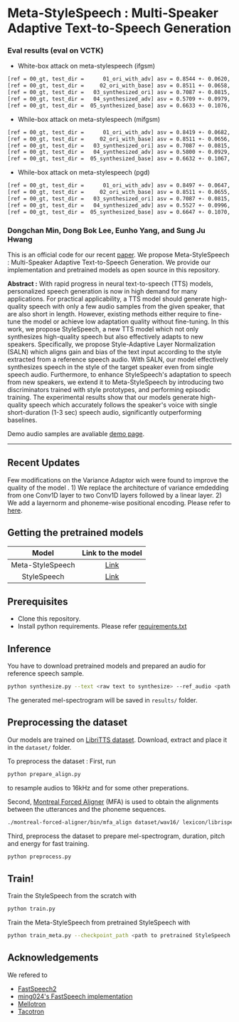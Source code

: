 # Meta-StyleSpeech : Multi-Speaker Adaptive Text-to-Speech Generation

### Eval results (eval on VCTK)

* White-box attack on meta-stylespeech (ifgsm)
```bash
[ref = 00_gt, test_dir =      01_ori_with_adv] asv = 0.8544 +- 0.0620, mos = 3.4652 += 0.1338                                                                                                               
[ref = 00_gt, test_dir =     02_ori_with_base] asv = 0.8511 +- 0.0658, mos = 3.4470 += 0.1270                                                                                                               
[ref = 00_gt, test_dir =   03_synthesized_ori] asv = 0.7087 +- 0.0815, mos = 3.2460 += 0.2281                                                                                                               
[ref = 00_gt, test_dir =   04_synthesized_adv] asv = 0.5709 +- 0.0979, mos = 3.0750 += 0.2342                                                                                                               
[ref = 00_gt, test_dir =  05_synthesized_base] asv = 0.6633 +- 0.1076, mos = 3.1587 += 0.2395                                                                                                               
```

* While-box attack on meta-stylespeech (mifgsm)
```bash
[ref = 00_gt, test_dir =      01_ori_with_adv] asv = 0.8419 +- 0.0682, mos = 3.4853 += 0.1234
[ref = 00_gt, test_dir =     02_ori_with_base] asv = 0.8511 +- 0.0656, mos = 3.4485 += 0.1279
[ref = 00_gt, test_dir =   03_synthesized_ori] asv = 0.7087 +- 0.0815, mos = 3.2460 += 0.2281
[ref = 00_gt, test_dir =   04_synthesized_adv] asv = 0.5800 +- 0.0929, mos = 3.1694 += 0.1922
[ref = 00_gt, test_dir =  05_synthesized_base] asv = 0.6632 +- 0.1067, mos = 3.1625 += 0.2361
```

* While-box attack on meta-stylespeech (pgd)
```bash
[ref = 00_gt, test_dir =      01_ori_with_adv] asv = 0.8497 +- 0.0647, mos = 3.5156 += 0.1316
[ref = 00_gt, test_dir =     02_ori_with_base] asv = 0.8511 +- 0.0655, mos = 3.4460 += 0.1237
[ref = 00_gt, test_dir =   03_synthesized_ori] asv = 0.7087 +- 0.0815, mos = 3.2460 += 0.2281
[ref = 00_gt, test_dir =   04_synthesized_adv] asv = 0.5527 +- 0.0996, mos = 3.0957 += 0.1932
[ref = 00_gt, test_dir =  05_synthesized_base] asv = 0.6647 +- 0.1070, mos = 3.1602 += 0.2412
```

### Dongchan Min, Dong Bok Lee, Eunho Yang, and Sung Ju Hwang

This is an official code for our recent [paper](https://arxiv.org/abs/2106.03153).
We propose Meta-StyleSpeech : Multi-Speaker Adaptive Text-to-Speech Generation.
We provide our implementation and pretrained models as open source in this repository.

**Abstract :**
With rapid progress in neural text-to-speech (TTS) models, personalized speech generation is now in high demand for many applications. For practical applicability, a TTS model should generate high-quality speech with only a few audio samples from the given speaker, that are also short in length. However, existing methods either require to fine-tune the model or achieve low adaptation quality without fine-tuning. In this work, we propose StyleSpeech, a new TTS model which not only synthesizes high-quality speech but also effectively adapts to new speakers. Specifically, we propose Style-Adaptive Layer Normalization (SALN) which aligns gain and bias of the text input according to the style extracted from a reference speech audio. With SALN, our model effectively synthesizes speech in the style of the target speaker even from single speech audio. Furthermore, to enhance StyleSpeech's adaptation to speech from new speakers, we extend it to Meta-StyleSpeech by introducing two discriminators trained with style prototypes, and performing episodic training. The experimental results show that our models generate high-quality speech which accurately follows the speaker's voice with single short-duration (1-3 sec) speech audio, significantly outperforming baselines.

Demo audio samples are avaliable [demo page](https://stylespeech.github.io/).

--------
**Recent Updates**
--------
Few modifications on the Variance Adaptor wich were found to improve the quality of the model . 1) We replace the architecture of variance emdedding from one Conv1D layer to two Conv1D layers followed by a linear layer. 2) We add a layernorm and phoneme-wise positional encoding. Please refer to [here](models/VarianceAdaptor.py).


Getting the pretrained models
----------
| Model | Link to the model | 
| :-------------: | :---------------: |
| Meta-StyleSpeech | [Link](https://drive.google.com/file/d/1xGLGt6bK7IapiKNj9YliMBmP5MCBv9OR/view?usp=sharing) |
| StyleSpeech | [Link](https://drive.google.com/file/d/1Q7yLKnFH4UkOjaszikjaovItNAaTyEVN/view?usp=sharing)  |


Prerequisites
-------------
- Clone this repository.
- Install python requirements. Please refer [requirements.txt](requirements.txt)


Inference
-------------
You have to download pretrained models and prepared an audio for reference speech sample.
```bash
python synthesize.py --text <raw text to synthesize> --ref_audio <path to referecne speech audio> --checkpoint_path <path to pretrained model>
```
The generated mel-spectrogram will be saved in `results/` folder.


Preprocessing the dataset
-------------
Our models are trained on [LibriTTS dataset](https://openslr.org/60/). Download, extract and place it in the `dataset/` folder.

To preprocess the dataset : 
First, run 
```bash
python prepare_align.py 
```
to resample audios to 16kHz and for some other preperations.

Second, [Montreal Forced Aligner](https://montreal-forced-aligner.readthedocs.io/en/latest/) (MFA) is used to obtain the alignments between the utterances and the phoneme sequences.
```bash
./montreal-forced-aligner/bin/mfa_align dataset/wav16/ lexicon/librispeech-lexicon.txt  english datset/TextGrid/ -j 10 -v
```

Third, preprocess the dataset to prepare mel-spectrogram, duration, pitch and energy for fast training.
```bash
python preprocess.py
```

Train!
-------------
Train the StyleSpeech from the scratch with
```bash
python train.py 
```

Train the Meta-StyleSpeech from pretrained StyleSpeech with
```bash
python train_meta.py --checkpoint_path <path to pretrained StyleSpeech model>
```


## Acknowledgements
We refered to
* [FastSpeech2](https://arxiv.org/abs/2006.04558)
* [ming024's FastSpeech implementation](https://github.com/ming024/FastSpeech2)
* [Mellotron](https://github.com/NVIDIA/mellotron)
* [Tacotron](https://github.com/keithito/tacotron)
